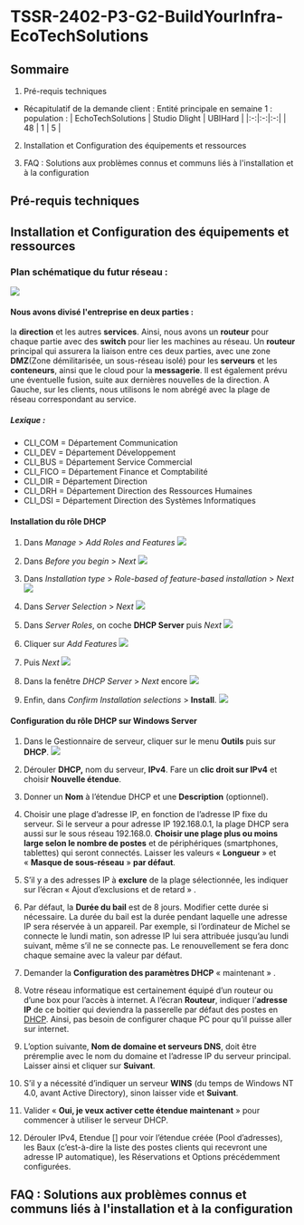 # **TSSR-2402-P3-G2-BuildYourInfra-EcoTechSolutions**

## **Sommaire**

1) Pré-requis techniques

- Récapitulatif de la demande client :
    Entité principale en semaine 1 : population :
  | EchoTechSolutions | Studio Dlight | UBIHard |
  |:-:|:-:|:-:|
  | 48 | 1 | 5 |


2) Installation et Configuration des équipements et ressources

3) FAQ : Solutions aux problèmes connus et communs liés à l'installation et à la configuration

## **Pré-requis techniques**

## **Installation et Configuration des équipements et ressources**
### Plan schématique du futur réseau : 
![](https://github.com/WildCodeSchool/TSSR-2402-P3-G2-BuildYourInfra-EcoTechSolutions/blob/main/images/Plan_Sch%C3%A9ma_R%C3%A9seau.png?raw=true)
#### Nous avons divisé l'entreprise en deux parties : 
la **direction** et les autres **services**. 
Ainsi, nous avons un **routeur** pour chaque partie avec des **switch** pour lier les machines au réseau. Un **routeur** principal qui assurera la liaison entre ces deux parties, avec une zone **DMZ**(Zone démilitarisée,  un sous-réseau isolé) pour les **serveurs** et les **conteneurs**, ainsi que le cloud pour la **messagerie**. Il est également prévu une éventuelle fusion, suite aux dernières nouvelles de la direction.
A Gauche, sur les clients, nous utilisons le nom abrégé avec la plage de réseau correspondant au service.
##### Lexique : 
- CLI_COM = Département Communication
- CLI_DEV = Département Développement
- CLI_BUS = Département Service Commercial
- CLI_FICO = Département Finance et Comptabilité
- CLI_DIR = Département Direction
- CLI_DRH = Département Direction des Ressources Humaines
- CLI_DSI = Département Direction des Systèmes Informatiques

#### Installation du rôle DHCP

1. Dans *Manage* > *Add Roles and Features*
![](https://github.com/WildCodeSchool/TSSR-2402-P3-G2-BuildYourInfra-EcoTechSolutions/blob/main/images/DHCP1.jpg)

2. Dans *Before you begin* > *Next*
![](https://github.com/WildCodeSchool/TSSR-2402-P3-G2-BuildYourInfra-EcoTechSolutions/blob/main/images/DHCP2.jpg)

3. Dans *Installation type* > *Role-based of feature-based installation* > *Next*
![](https://github.com/WildCodeSchool/TSSR-2402-P3-G2-BuildYourInfra-EcoTechSolutions/blob/main/images/DHCP3.jpg)

4. Dans *Server Selection* > *Next*
![](https://github.com/WildCodeSchool/TSSR-2402-P3-G2-BuildYourInfra-EcoTechSolutions/blob/main/images/DHCP4.jpg)

5. Dans *Server Roles*, on coche **DHCP Server** puis *Next*
![](https://github.com/WildCodeSchool/TSSR-2402-P3-G2-BuildYourInfra-EcoTechSolutions/blob/main/images/DHCP5.jpg)

6. Cliquer sur *Add Features*
![](https://github.com/WildCodeSchool/TSSR-2402-P3-G2-BuildYourInfra-EcoTechSolutions/blob/main/images/DHCP6.jpg)

7. Puis *Next*
![](https://github.com/WildCodeSchool/TSSR-2402-P3-G2-BuildYourInfra-EcoTechSolutions/blob/main/images/DHCP7.jpg)

8. Dans la fenêtre *DHCP Server* > *Next* encore
![](https://github.com/WildCodeSchool/TSSR-2402-P3-G2-BuildYourInfra-EcoTechSolutions/blob/main/images/DHCP8.jpg)

9. Enfin, dans *Confirm Installation selections* > **Install**. 
![](https://github.com/WildCodeSchool/TSSR-2402-P3-G2-BuildYourInfra-EcoTechSolutions/blob/main/images/DHCP9.jpg)


#### Configuration du rôle DHCP sur Windows Server

1. Dans le Gestionnaire de serveur, cliquer sur le menu **Outils** puis sur **DHCP**.
![](https://github.com/WildCodeSchool/TSSR-2402-P3-G2-BuildYourInfra-EcoTechSolutions/blob/main/images/DHCP10.jpg) 



3. Dérouler **DHCP,** nom du serveur, **IPv4**. Fare un **clic droit sur IPv4** et choisir **Nouvelle étendue**.




4. Donner un **Nom** à l’étendue DHCP et une **Description** (optionnel).



5. Choisir une plage d’adresse IP, en fonction de l’adresse IP fixe du serveur. Si le serveur a pour adresse IP 192.168.0.1, la plage DHCP sera aussi sur le sous réseau 192.168.0. **Choisir une plage plus ou moins large selon le nombre de postes** et de périphériques (smartphones, tablettes) qui seront connectés. Laisser les valeurs « **Longueur** » et « **Masque de sous-réseau** » **par défaut**.



6. S’il y a des adresses IP à **exclure** de la plage sélectionnée, les indiquer sur l’écran « Ajout d’exclusions et de retard » .

7. Par défaut, la **Durée du bail** est de 8 jours. Modifier cette durée si nécessaire. La durée du bail est la durée pendant laquelle une adresse IP sera réservée à un appareil. Par exemple, si l’ordinateur de Michel se connecte le lundi matin, son adresse IP lui sera attribuée jusqu’au lundi suivant, même s’il ne se connecte pas. Le renouvellement se fera donc chaque semaine avec la valeur par défaut.

8. Demander la **Configuration des paramètres DHCP** « maintenant » .

9. Votre réseau informatique est certainement équipé d’un routeur ou d’une box pour l’accès à internet. A l’écran **Routeur**, indiquer l’**adresse IP** de ce boitier qui deviendra la passerelle par défaut des postes en [DHCP](https://www.windows8facile.fr/tag/dhcp/). Ainsi, pas besoin de configurer chaque PC pour qu’il puisse aller sur internet.



10. L’option suivante, **Nom de domaine et serveurs DNS**, doit être préremplie avec le nom du domaine et l’adresse IP du serveur principal. Laisser ainsi et cliquer sur **Suivant**.

11. S’il y a nécessité d’indiquer un serveur **WINS** (du temps de Windows NT 4.0, avant Active Directory), sinon laisser vide et **Suivant**.

12. Valider « **Oui, je veux activer cette étendue maintenant** » pour commencer à utiliser le serveur DHCP.

13. Dérouler IPv4, Etendue [] pour voir l’étendue créée (Pool d’adresses), les Baux (c’est-à-dire la liste des postes clients qui recevront une adresse IP automatique), les Réservations et Options précédemment configurées.



## **FAQ : Solutions aux problèmes connus et communs liés à l'installation et à la configuration**
